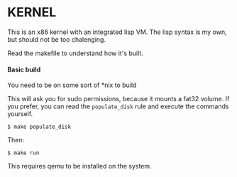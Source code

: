 # KERNEL

This is an x86 kernel with an integrated lisp VM.
The lisp syntax is my own, but should not be too chalenging.

Read the makefile to understand how it's built.

#### Basic build
You need to be on some sort of *nix to build

This will ask you for sudo permissions, because it mounts a fat32 volume.
If you prefer, you can read the `populate_disk` rule and execute the commands yourself.
```
$ make populate_disk
```

Then:
```
$ make run
```
This requires qemu to be installed on the system.
